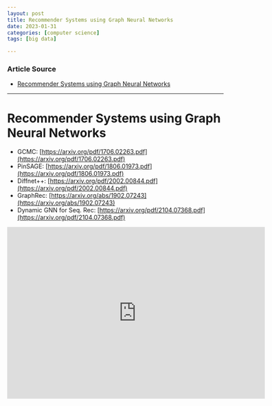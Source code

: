 ```yaml
---
layout: post
title: Recommender Systems using Graph Neural Networks  
date: 2023-01-31
categories: [computer science]
tags: [big data]

---
```


### Article Source

* [Recommender Systems using Graph Neural Networks](https://www.youtube.com/watch?v=NyNqzDKcKG4)


---

# Recommender Systems using Graph Neural Networks


* GCMC: [https://arxiv.org/pdf/1706.02263.pdf](https://arxiv.org/pdf/1706.02263.pdf)
* PinSAGE: [https://arxiv.org/pdf/1806.01973.pdf](https://arxiv.org/pdf/1806.01973.pdf)
* Diffnet++: [https://arxiv.org/pdf/2002.00844.pdf](https://arxiv.org/pdf/2002.00844.pdf)
* GraphRec: [https://arxiv.org/abs/1902.07243](https://arxiv.org/abs/1902.07243)
* Dynamic GNN for Seq. Rec: [https://arxiv.org/pdf/2104.07368.pdf](https://arxiv.org/pdf/2104.07368.pdf)


<iframe width="600" height="400" src="https://www.youtube.com/embed/NyNqzDKcKG4" title="YouTube video player" frameborder="0" allow="accelerometer; autoplay; clipboard-write; encrypted-media; gyroscope; picture-in-picture; web-share" allowfullscreen></iframe>